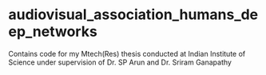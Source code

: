 # audiovisual_association_humans_deep_networks
Contains code for my Mtech(Res) thesis conducted at Indian Institute of Science under supervision of Dr. SP Arun and Dr. Sriram Ganapathy
